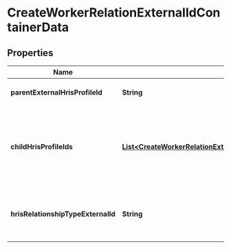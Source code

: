 

# CreateWorkerRelationExternalIdContainerData


## Properties

| Name | Type | Description | Notes |
|------------ | ------------- | ------------- | -------------|
|**parentExternalHrisProfileId** | **String** | Primary HrisProfile external ID |  |
|**childHrisProfileIds** | [**List&lt;CreateWorkerRelationExternalIdContainerDataChildHrisProfileIdsInner&gt;**](CreateWorkerRelationExternalIdContainerDataChildHrisProfileIdsInner.md) | An array containing the secondary HrisProfiles external IDs and the relation external ID. |  |
|**hrisRelationshipTypeExternalId** | **String** | The external ID of the Worker Relation Type. |  |



